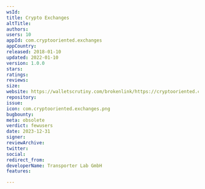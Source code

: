 ```yaml
---
wsId: 
title: Crypto Exchanges
altTitle: 
authors: 
users: 10
appId: com.cryptooriented.exchanges
appCountry: 
released: 2018-01-10
updated: 2022-01-10
version: 1.0.0
stars: 
ratings: 
reviews: 
size: 
website: https://walletscrutiny.com/brokenlink/https://cryptooriented.com
repository: 
issue: 
icon: com.cryptooriented.exchanges.png
bugbounty: 
meta: obsolete
verdict: fewusers
date: 2023-12-31
signer: 
reviewArchive: 
twitter: 
social: 
redirect_from: 
developerName: Transporter Lab GmbH
features: 

---
```


